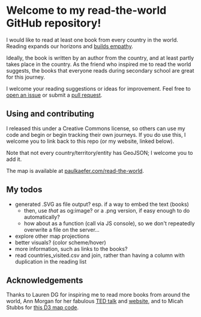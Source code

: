 # Welcome to my read-the-world GitHub repository!
I would like to read at least one book from every country in the world. 
Reading expands our horizons and [builds empathy](https://www.theguardian.com/books/2013/oct/15/neil-gaiman-future-libraries-reading-daydreaming).

Ideally, the book is written by an author from the country, and at least partly takes place in the country. As the friend who inspired me to read the world suggests, the books that everyone reads during secondary school are great for this journey.

I welcome your reading suggestions or ideas for improvement. Feel free to [open an issue](https://github.com/paulkaefer/read-the-world/issues)
or submit a [pull request](https://github.com/paulkaefer/read-the-world/pulls).

## Using and contributing
I released this under a Creative Commons license,
so others can use my code and begin or begin tracking their own journeys.
If you do use this, I welcome you to link back to this repo (or my website, linked below).

Note that not every country/territory/entity has GeoJSON;
I welcome you to add it.

The map is available at [paulkaefer.com/read-the-world](http://paulkaefer.com/read-the-world/).

## My todos
* generated .SVG as file output? esp. if a way to embed the text (books)
  * then, use *that* as og:image? or a .png version, if easy enough to do automatically?
  * how about as a function (call via JS console), so we don't repeatedly overwrite a file on the server...
* explore other map projections
* better visuals? (color scheme/hover)
* more information, such as links to the books?
* read countries_visited.csv and join, rather than having a column with duplication in the reading list

## Acknowledgements
Thanks to Lauren DG for inspiring me to read more books from around the world, Ann Morgan for her fabulous [TED talk](http://www.ted.com/talks/ann_morgan_my_year_reading_a_book_from_every_country_in_the_world) and [website](https://ayearofreadingtheworld.com/thelist/), and to Micah Stubbs for [this D3 map code](http://bl.ocks.org/micahstubbs/8e15870eb432a21f0bc4d3d527b2d14f).

